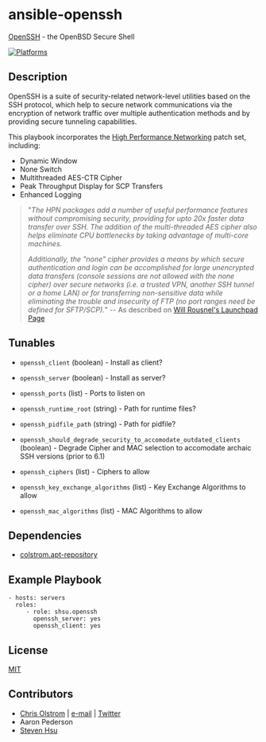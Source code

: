 # ansible-openssh

[OpenSSH](https://wikipedia.org/wiki/OpenSSH) - the OpenBSD Secure Shell

[![Platforms](http://img.shields.io/badge/platforms-ubuntu-lightgrey.svg?style=flat)](#)

Description
-----------
OpenSSH is a suite of security-related network-level utilities based on the SSH protocol, which help to secure network communications via the encryption of network traffic over multiple authentication methods and by providing secure tunneling capabilities.

This playbook incorporates the [High Performance Networking](https://www.psc.edu/index.php/hpn-ssh) patch set, including:

* Dynamic Window
* None Switch
* Multithreaded AES-CTR Cipher
* Peak Throughput Display for SCP Transfers
* Enhanced Logging

> "_The HPN packages add a number of useful performance features without compromising security, providing for upto 20x faster data transfer over SSH. The addition of the multi-threaded AES cipher also helps eliminate CPU bottlenecks by taking advantage of multi-core machines._
>
> _Additionally, the "none" cipher provides a means by which secure authentication and login can be accomplished for large unencrypted data transfers (console sessions are not allowed with the none cipher) over secure networks (i.e. a trusted VPN, another SSH tunnel or a home LAN) or for transferring non-sensitive data while eliminating the trouble and insecurity of FTP (no port ranges need be defined for SFTP/SCP)._"
> -- As described on [Will Rousnel's Launchpad Page](https://launchpad.net/~w-rouesnel/+archive/ubuntu/openssh-hpn)

Tunables
--------
* ```openssh_client``` (boolean) - Install as client?
* ```openssh_server``` (boolean) - Install as server?
* ```openssh_ports``` (list) - Ports to listen on
* ```openssh_runtime_root``` (string) - Path for runtime files?
* ```openssh_pidfile_path``` (string) - Path for pidfile?

* ```openssh_should_degrade_security_to_accomodate_outdated_clients``` (boolean) - Degrade Cipher and MAC selection to accomodate archaic SSH versions (prior to 6.1)
* ```openssh_ciphers``` (list) - Ciphers to allow
* ```openssh_key_exchange_algorithms``` (list) - Key Exchange Algorithms to allow
* ```openssh_mac_algorithms``` (list) - MAC Algorithms to allow

Dependencies
------------
* [colstrom.apt-repository](https://github.com/colstrom/ansible-apt-repository/)

Example Playbook
----------------
    - hosts: servers
      roles:
         - role: shsu.openssh
           openssh_server: yes
           openssh_client: yes

License
-------
[MIT](https://tldrlegal.com/license/mit-license)

Contributors
------------
* [Chris Olstrom](https://colstrom.github.io/) | [e-mail](mailto:chris@olstrom.com) | [Twitter](https://twitter.com/ChrisOlstrom)
* Aaron Pederson
* [Steven Hsu](https://www.stevenhsu.ca)
